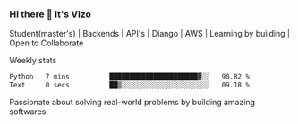 ### Hi there 👋 It's Vizo

Student(master's) | Backends | API's | Django | AWS |  Learning by building | Open to Collaborate

Weekly stats
<!--START_SECTION:waka-->

```txt
Python   7 mins          ██████████████████████▓░░   90.82 %
Text     0 secs          ██▒░░░░░░░░░░░░░░░░░░░░░░   09.18 %
```

<!--END_SECTION:waka-->


Passionate about solving real-world problems by building amazing softwares.
